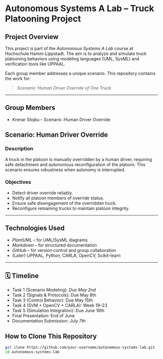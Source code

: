 #  Autonomous Systems A Lab – Truck Platooning Project

## Project Overview
This project is part of the *Autonomous Systems A Lab* course at Hochschule Hamm-Lippstadt. The aim is to analyze and simulate truck platooning behaviors using modeling languages (UML, SysML) and verification tools like UPPAAL.

Each group member addresses a unique scenario. This repository contains the work for:

> *Scenario: Human Driver Override of One Truck*

---

##  Group Members
- Krenar Stojku – Scenario :Human Driver Override

##  Scenario: Human Driver Override

###  Description
A truck in the platoon is manually overridden by a human driver, requiring safe detachment and autonomous reconfiguration of the platoon. This scenario ensures robustness when autonomy is interrupted.

###  Objectives
- Detect driver override reliably.
- Notify all platoon members of override status.
- Ensure safe disengagement of the overridden truck.
- Reconfigure remaining trucks to maintain platoon integrity.

---

##  Technologies Used
- *PlantUML* – for UML/SysML diagrams
- *Markdown* – for structured documentation
- *GitHub* – for version control and group collaboration
- (Later) UPPAAL, Python, CARLA, OpenCV, Scikit-learn

---

## 🗓 Timeline
-  Task 1 (Scenario Modeling): *Due May 2nd*
-  Task 2 (Signals & Protocols): Due May 8th
-  Task 3 (Control Behavior): Due May 15th
-  Task 4 (SVM + OpenCV + CARLA): Week 19–23
-  Task 5 (Simulation Integration): Due June 16th
-  Final Presentation: End of June
-  Documentation Submission: *July 7th*

##  How to Clone This Repository

```bash
git clone https://github.com/your-username/autonomous-systems-lab.git
cd autonomous-systems-lab


